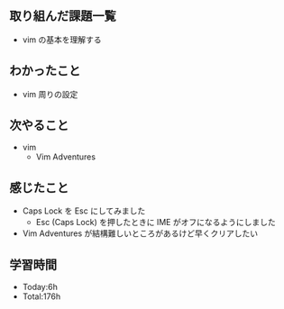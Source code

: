 ## 取り組んだ課題一覧
- vim の基本を理解する
## わかったこと
- vim 周りの設定
## 次やること
- vim
  - Vim Adventures
## 感じたこと
- Caps Lock を Esc にしてみました
  - Esc (Caps Lock) を押したときに IME がオフになるようにしました
- Vim Adventures が結構難しいところがあるけど早くクリアしたい
## 学習時間
- Today:6h
- Total:176h
